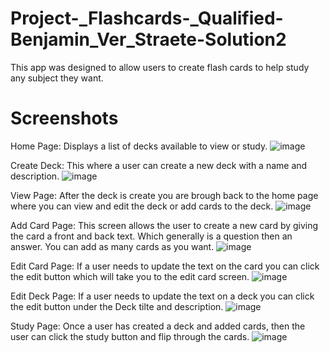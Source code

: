 # Project-_Flashcards-_Qualified-Benjamin_Ver_Straete-Solution2
This app was designed to allow users to create flash cards to help study any subject they want.

# Screenshots

Home Page:
Displays a list of decks available to view or study.
![image](https://user-images.githubusercontent.com/94236611/179365217-cdd4d0ac-b39a-40b0-a499-8c83b8dcaa7f.png)

Create Deck:
This where a user can create a new deck with a name and description.
![image](https://user-images.githubusercontent.com/94236611/179365256-3362d7b2-0a85-4a51-b4f4-569d85f66247.png)


View Page:
After the deck is create you are brough back to the home page where you can view and edit the deck or add cards to the deck.
![image](https://user-images.githubusercontent.com/94236611/179365403-a6d9a828-334e-4dd0-8277-cd2e24f3c0aa.png)

Add Card Page:
This screen allows the user to create a new card by giving the card a front and back text. Which generally is a question then an answer. You can add as many cards as you want.
![image](https://user-images.githubusercontent.com/94236611/179365531-8c29a227-42f5-43d8-abde-4925e11da885.png)


Edit Card Page:
If a user needs to update the text on the card you can click the edit button which will take you to the edit card screen.
![image](https://user-images.githubusercontent.com/94236611/179365514-a996b889-8ff5-4ae7-bc88-a03a638cf00b.png)

Edit Deck Page:
If a user needs to update the text on a deck you can click the edit button under the Deck tilte and description.
![image](https://user-images.githubusercontent.com/94236611/179365587-9536aa79-1b61-4ada-8f55-15e3dbea797b.png)

Study Page:
Once a user has created a deck and added cards, then the user can click the study button and flip through the cards.
![image](https://user-images.githubusercontent.com/94236611/179365654-a0e7613f-b8d8-4201-a475-6b5d917d51fa.png)
